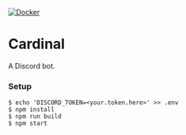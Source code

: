 [![Docker](https://github.com/itshaydendev/cardinal/workflows/Docker/badge.svg?branch=master)](https://github.com/itshaydendev/cardinal/actions?query=workflow%3ADocker)

# Cardinal

A Discord bot.

### Setup

```shell
$ echo 'DISCORD_TOKEN=<your.token.here>' >> .env
$ npm install
$ npm run build
$ npm start
```
